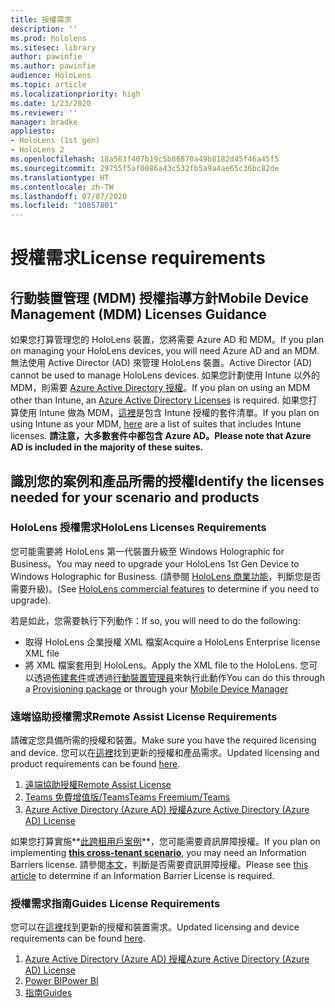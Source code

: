 ```yaml
---
title: 授權需求
description: ''
ms.prod: hololens
ms.sitesec: library
author: pawinfie
ms.author: pawinfie
audience: HoloLens
ms.topic: article
ms.localizationpriority: high
ms.date: 1/23/2020
ms.reviewer: ''
manager: bradke
appliesto:
- HoloLens (1st gen)
- HoloLens 2
ms.openlocfilehash: 18a583f407b19c5b86870a49b8182d45f46a45f5
ms.sourcegitcommit: 29755f5af0086a43c532fb5a9a4ae65c36bc82de
ms.translationtype: HT
ms.contentlocale: zh-TW
ms.lasthandoff: 07/07/2020
ms.locfileid: "10857801"
---
```

# <span data-ttu-id="6a36e-102">授權需求</span><span class="sxs-lookup"><span data-stu-id="6a36e-102">License requirements</span></span>

## <span data-ttu-id="6a36e-103">行動裝置管理 (MDM) 授權指導方針</span><span class="sxs-lookup"><span data-stu-id="6a36e-103">Mobile Device Management (MDM) Licenses Guidance</span></span>

<span data-ttu-id="6a36e-104">如果您打算管理您的 HoloLens 裝置，您將需要 Azure AD 和 MDM。</span><span class="sxs-lookup"><span data-stu-id="6a36e-104">If you plan on managing your HoloLens devices, you will need Azure AD and an MDM.</span></span> <span data-ttu-id="6a36e-105">無法使用 Active Director (AD) 來管理 HoloLens 裝置。</span><span class="sxs-lookup"><span data-stu-id="6a36e-105">Active Director (AD) cannot be used to manage HoloLens devices.</span></span>
<span data-ttu-id="6a36e-106">如果您計劃使用 Intune 以外的 MDM，則需要 [Azure Active Directory 授權](https://docs.microsoft.com/azure/active-directory/fundamentals/active-directory-whatis)。</span><span class="sxs-lookup"><span data-stu-id="6a36e-106">If you plan on using an MDM other than Intune, an [Azure Active Directory Licenses](https://docs.microsoft.com/azure/active-directory/fundamentals/active-directory-whatis) is required.</span></span>
<span data-ttu-id="6a36e-107">如果您打算使用 Intune 做為 MDM，[這裡](https://docs.microsoft.com/intune/fundamentals/licenses)是包含 Intune 授權的套件清單。</span><span class="sxs-lookup"><span data-stu-id="6a36e-107">If you plan on using Intune as your MDM,  [here](https://docs.microsoft.com/intune/fundamentals/licenses) are a list of suites that includes Intune licenses.</span></span> **<span data-ttu-id="6a36e-108">請注意，大多數套件中都包含 Azure AD。</span><span class="sxs-lookup"><span data-stu-id="6a36e-108">Please note that Azure AD is included in the majority of these suites.</span></span>**

## <span data-ttu-id="6a36e-109">識別您的案例和產品所需的授權</span><span class="sxs-lookup"><span data-stu-id="6a36e-109">Identify the licenses needed for your scenario and products</span></span>

### <span data-ttu-id="6a36e-110">HoloLens 授權需求</span><span class="sxs-lookup"><span data-stu-id="6a36e-110">HoloLens Licenses Requirements</span></span>

<span data-ttu-id="6a36e-111">您可能需要將 HoloLens 第一代裝置升級至 Windows Holographic for Business。</span><span class="sxs-lookup"><span data-stu-id="6a36e-111">You may need to upgrade your HoloLens 1st Gen Device to Windows Holographic for Business.</span></span> <span data-ttu-id="6a36e-112">(請參閱 [HoloLens 商業功能](holoLens-commercial-features.md#feature-comparison-between-editions)，判斷您是否需要升級)。</span><span class="sxs-lookup"><span data-stu-id="6a36e-112">(See [HoloLens commercial features](holoLens-commercial-features.md#feature-comparison-between-editions) to determine if you need to upgrade).</span></span>

 <span data-ttu-id="6a36e-113">若是如此，您需要執行下列動作：</span><span class="sxs-lookup"><span data-stu-id="6a36e-113">If so, you will need to do the following:</span></span>

- <span data-ttu-id="6a36e-114">取得 HoloLens 企業授權 XML 檔案</span><span class="sxs-lookup"><span data-stu-id="6a36e-114">Acquire a HoloLens Enterprise license XML file</span></span>
- <span data-ttu-id="6a36e-115">將 XML 檔案套用到 HoloLens。</span><span class="sxs-lookup"><span data-stu-id="6a36e-115">Apply the XML file to the HoloLens.</span></span> <span data-ttu-id="6a36e-116">您可以透過[佈建套件](hololens-provisioning.md)或透過[行動裝置管理員](https://docs.microsoft.com/intune/configuration/holographic-upgrade)來執行此動作</span><span class="sxs-lookup"><span data-stu-id="6a36e-116">You can do this through a [Provisioning package](hololens-provisioning.md) or through your [Mobile Device Manager](https://docs.microsoft.com/intune/configuration/holographic-upgrade)</span></span>

### <span data-ttu-id="6a36e-117">遠端協助授權需求</span><span class="sxs-lookup"><span data-stu-id="6a36e-117">Remote Assist License Requirements</span></span>

<span data-ttu-id="6a36e-118">請確定您具備所需的授權和裝置。</span><span class="sxs-lookup"><span data-stu-id="6a36e-118">Make sure you have the required licensing and device.</span></span> <span data-ttu-id="6a36e-119">您可以在[這裡](https://docs.microsoft.com/dynamics365/mixed-reality/remote-assist/requirements)找到更新的授權和產品需求。</span><span class="sxs-lookup"><span data-stu-id="6a36e-119">Updated licensing and product requirements can be found [here](https://docs.microsoft.com/dynamics365/mixed-reality/remote-assist/requirements).</span></span>

1. [<span data-ttu-id="6a36e-120">遠端協助授權</span><span class="sxs-lookup"><span data-stu-id="6a36e-120">Remote Assist License</span></span>](https://docs.microsoft.com/dynamics365/mixed-reality/remote-assist/buy-and-deploy-remote-assist)
1. [<span data-ttu-id="6a36e-121">Teams 免費增值版/Teams</span><span class="sxs-lookup"><span data-stu-id="6a36e-121">Teams Freemium/Teams</span></span>](https://products.office.com/microsoft-teams/free)
1. [<span data-ttu-id="6a36e-122">Azure Active Directory (Azure AD) 授權</span><span class="sxs-lookup"><span data-stu-id="6a36e-122">Azure Active Directory (Azure AD) License</span></span>](https://docs.microsoft.com/azure/active-directory/fundamentals/active-directory-whatis)

<span data-ttu-id="6a36e-123">如果您打算實施**[此跨租用戶案例](https://docs.microsoft.com/dynamics365/mixed-reality/remote-assist/cross-tenant-overview#scenario-2-leasing-services-to-other-tenants)**，您可能需要資訊屏障授權。</span><span class="sxs-lookup"><span data-stu-id="6a36e-123">If you plan on implementing **[this cross-tenant scenario](https://docs.microsoft.com/dynamics365/mixed-reality/remote-assist/cross-tenant-overview#scenario-2-leasing-services-to-other-tenants)**, you may need an Information Barriers license.</span></span> <span data-ttu-id="6a36e-124">請參閱[本文](https://docs.microsoft.com/dynamics365/mixed-reality/remote-assist/cross-tenant-licensing-implementation#step-1-determine-if-information-barriers-are-necessary)，判斷是否需要資訊屏障授權。</span><span class="sxs-lookup"><span data-stu-id="6a36e-124">Please see [this article](https://docs.microsoft.com/dynamics365/mixed-reality/remote-assist/cross-tenant-licensing-implementation#step-1-determine-if-information-barriers-are-necessary) to determine if an Information Barrier License is required.</span></span>

### <span data-ttu-id="6a36e-125">授權需求指南</span><span class="sxs-lookup"><span data-stu-id="6a36e-125">Guides License Requirements</span></span>

<span data-ttu-id="6a36e-126">您可以在[這裡](https://docs.microsoft.com/dynamics365/mixed-reality/guides/requirements)找到更新的授權和裝置需求。</span><span class="sxs-lookup"><span data-stu-id="6a36e-126">Updated licensing and device requirements can be found [here](https://docs.microsoft.com/dynamics365/mixed-reality/guides/requirements).</span></span>

1. [<span data-ttu-id="6a36e-127">Azure Active Directory (Azure AD) 授權</span><span class="sxs-lookup"><span data-stu-id="6a36e-127">Azure Active Directory (Azure AD) License</span></span>](https://docs.microsoft.com/azure/active-directory/fundamentals/active-directory-whatis)
1. [<span data-ttu-id="6a36e-128">Power BI</span><span class="sxs-lookup"><span data-stu-id="6a36e-128">Power BI</span></span>](https://powerbi.microsoft.com/desktop/)
1. [<span data-ttu-id="6a36e-129">指南</span><span class="sxs-lookup"><span data-stu-id="6a36e-129">Guides</span></span>](https://docs.microsoft.com/dynamics365/mixed-reality/guides/setup)
